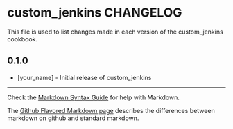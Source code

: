 custom_jenkins CHANGELOG
========================

This file is used to list changes made in each version of the custom_jenkins cookbook.

0.1.0
-----
- [your_name] - Initial release of custom_jenkins

- - -
Check the [Markdown Syntax Guide](http://daringfireball.net/projects/markdown/syntax) for help with Markdown.

The [Github Flavored Markdown page](http://github.github.com/github-flavored-markdown/) describes the differences between markdown on github and standard markdown.
